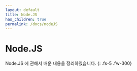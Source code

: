 ```yaml
---
layout: default
title: Node.JS
has_children: true
permalink: /docs/nodeJS
---
```


# Node.JS

Node.JS 에 관해서 배운 내용을 정리하였습니다.
{: .fs-5 .fw-300} 